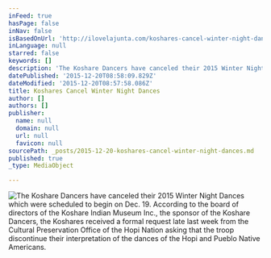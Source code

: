 ```yaml
---
inFeed: true
hasPage: false
inNav: false
isBasedOnUrl: 'http://ilovelajunta.com/koshares-cancel-winter-night-dances/'
inLanguage: null
starred: false
keywords: []
description: 'The Koshare Dancers have canceled their 2015 Winter Night Dances which were scheduled to begin on Dec. 19. According to the board of directors of the Koshare Indian Museum Inc., the sponsor of the Koshare Dancers, the Koshares received a formal request late last week from the Cultural Preservation Office of the Hopi Nation asking that the troop discontinue their interpretation of the dances of the Hopi and Pueblo Native Americans.'
datePublished: '2015-12-20T08:58:09.829Z'
dateModified: '2015-12-20T08:57:58.086Z'
title: Koshares Cancel Winter Night Dances
author: []
authors: []
publisher:
  name: null
  domain: null
  url: null
  favicon: null
sourcePath: _posts/2015-12-20-koshares-cancel-winter-night-dances.md
published: true
_type: MediaObject

---
```

![The Koshare Dancers have canceled their 2015 Winter Night Dances which were scheduled to begin on Dec. 19. According to the board of directors of the Koshare Indian Museum Inc., the sponsor of the Koshare Dancers, the Koshares received a formal request late last week from the Cultural Preservation Office of the Hopi Nation asking that the troop discontinue their interpretation of the dances of the Hopi and Pueblo Native Americans.](https://the-grid-user-content.s3-us-west-2.amazonaws.com/0f39ef72-cc26-4554-a527-2cb2b07aa978.jpg)